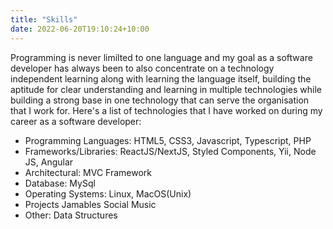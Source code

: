 ```yaml
---
title: "Skills"
date: 2022-06-20T19:10:24+10:00
---
```


Programming is never limilted to one language and my goal as a software developer has always been to also concentrate on a technology independent learning along with learning the language itself, building the aptitude for clear understanding and learning in multiple technologies while building a strong base in one technology that can serve the organisation that I work for. Here's a list of technologies that I have worked on during my career as a software developer:
- Programming Languages: HTML5, CSS3, Javascript, Typescript, PHP 
- Frameworks/Libraries: ReactJS/NextJS, Styled Components, Yii, Node JS, Angular
- Architectural: MVC Framework
- Database: MySql
- Operating Systems: Linux, MacOS(Unix)
- Projects Jamables Social Music
- Other: Data Structures

